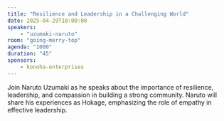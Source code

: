 ```yaml
---
title: "Resilience and Leadership in a Challenging World"
date: 2025-04-29T10:00:00
speakers:
    - "uzumaki-naruto"
room: "going-merry-top"
agenda: "1000"
duration: "45"
sponsors:
    - konoha-enterprises
---
```


Join Naruto Uzumaki as he speaks about the importance of resilience, leadership, and compassion in building a strong community. Naruto will share his experiences as Hokage, emphasizing the role of empathy in effective leadership.
